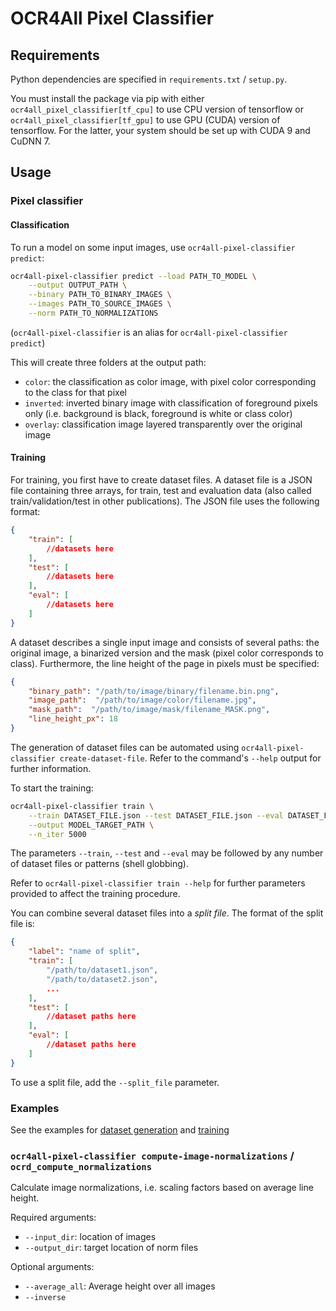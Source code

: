 # OCR4All Pixel Classifier

## Requirements

Python dependencies are specified in `requirements.txt` / `setup.py`.

You must install the package via pip with either `ocr4all_pixel_classifier[tf_cpu]` to
use CPU version of tensorflow or `ocr4all_pixel_classifier[tf_gpu]` to use GPU (CUDA)
version of tensorflow. For the latter, your system should be set up with CUDA 9
and CuDNN 7.

## Usage

### Pixel classifier

#### Classification

To run a model on some input images, use `ocr4all-pixel-classifier predict`:

```sh
ocr4all-pixel-classifier predict --load PATH_TO_MODEL \
	--output OUTPUT_PATH \
	--binary PATH_TO_BINARY_IMAGES \
	--images PATH_TO_SOURCE_IMAGES \
	--norm PATH_TO_NORMALIZATIONS
```
(`ocr4all-pixel-classifier` is an alias for `ocr4all-pixel-classifier predict`)

This will create three folders at the output path:
- `color`: the classification as color image, with pixel color corresponding to
	the class for that pixel
- `inverted`: inverted binary image with classification of foreground pixels
	only (i.e. background is black, foreground is white or class color)
- `overlay`: classification image layered transparently over the original image

#### Training

For training, you first have to create dataset files. A dataset file is a JSON
file containing three arrays, for train, test and evaluation data (also
called train/validation/test in other publications). The JSON file uses the
following format:

```json
{
	"train": [
		//datasets here
	],
	"test": [
		//datasets here
	],
	"eval": [
		//datasets here
	]
}
```

A dataset describes a single input image and consists of several paths: the
original image, a binarized version and the mask (pixel color corresponds to
class). Furthermore, the line height of the page in pixels must be specified:
```json
{
	"binary_path": "/path/to/image/binary/filename.bin.png",
	"image_path":  "/path/to/image/color/filename.jpg",
	"mask_path":  "/path/to/image/mask/filename_MASK.png",
	"line_height_px": 18
}
```

The generation of dataset files can be automated using `ocr4all-pixel-classifier
create-dataset-file`. Refer to the command's `--help` output for further
information.

To start the training:

```sh
ocr4all-pixel-classifier train \
    --train DATASET_FILE.json --test DATASET_FILE.json --eval DATASET_FILE.json \
    --output MODEL_TARGET_PATH \
    --n_iter 5000
```
The parameters `--train`, `--test` and `--eval` may be followed by any number of
dataset files or patterns (shell globbing).

Refer to `ocr4all-pixel-classifier train --help` for further parameters provided to
affect the training procedure.

You can combine several dataset files into a _split file_. The format of the
split file is:

```json
{
	"label": "name of split",
	"train": [
		"/path/to/dataset1.json",
		"/path/to/dataset2.json",
		...
	],
	"test": [
		//dataset paths here
	],
	"eval": [
		//dataset paths here
	]
}
```
To use a split file, add the `--split_file` parameter.

### Examples

See the examples for [dataset generation](examples/dataset-creation-example.sh) and [training](examples/model-training-example.sh)

### `ocr4all-pixel-classifier compute-image-normalizations` / `ocrd_compute_normalizations`

Calculate image normalizations, i.e. scaling factors based on average line
height.

Required arguments:

- `--input_dir`: location of images
- `--output_dir`: target location of norm files

Optional arguments:
- `--average_all`: Average height over all images
- `--inverse`

